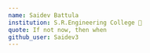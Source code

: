 ```yaml
---
name: Saidev Battula 
institution: S.R.Engineering College 🚩 
quote: If not now, then when 
github_user: Saidev3
---
```

